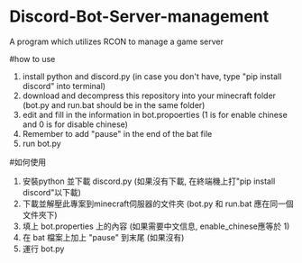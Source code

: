 # Discord-Bot-Server-management
A program which utilizes RCON to manage a game server

#how to use
1. install python and discord.py (in case you don't have, type "pip install discord" into terminal)
2. download and decompress this repository into your minecraft folder (bot.py and run.bat should be in the same folder)
3. edit and fill in the information in bot.propoerties (1 is for enable chinese and 0 is for disable chinese)
4. Remember to add "pause" in the end of the bat file
5. run bot.py

#如何使用
1. 安裝python 並下載 discord.py (如果沒有下載, 在終端機上打"pip install discord"以下載)
2. 下載並解壓此專案到minecraft伺服器的文件夾 (bot.py 和 run.bat 應在同一個文件夾下)
3. 填上 bot.properties 上的內容 (如果需要中文信息, enable_chinese應等於 1)
4. 在 bat 檔案上加上 "pause" 到末尾 (如果沒有)
5. 運行 bot.py
